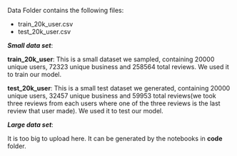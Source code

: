 
Data Folder contains the following files:
* train_20k_user.csv
* test_20k_user.csv


***Small data set***:

**train_20k_user**: This is a small dataset we sampled, containing 20000 unique users, 72323 unique business and 258564 total reviews. We used it to train our model.

**test_20k_user**:  This is a small test dataset we generated, containing 20000 unique users, 32457 unique business and 59953 total reviews(we took three reviews from each users where one of the three reviews is the last review that user made). We used it to test our model.

***Large data set***:

It is too big to upload here. It can be generated by the notebooks in **code** folder.
